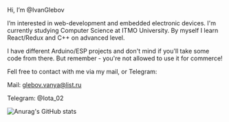 Hi, I’m @IvanGlebov

I’m interested in web-development and embedded electronic devices.
I'm currently studying Computer Science at ITMO University.
By myself I learn React/Redux and C++ on advanced level.

I have different Arduino/ESP projects and don't mind if you'll take some code from there. But remember - you're not allowed to use it for commerce! 

Fell free to contact with me via my mail, or Telegram:

Mail: glebov.vanya@list.ru

Telegram: @Iota_02


![Anurag's GitHub stats](https://github-readme-stats.vercel.app/api?username=anuraghazra&show_icons=true&theme=radical)

<!---
IvanGlebov/IvanGlebov is a ✨ special ✨ repository because its `README.md` (this file) appears on your GitHub profile.
You can click the Preview link to take a look at your changes.
--->
